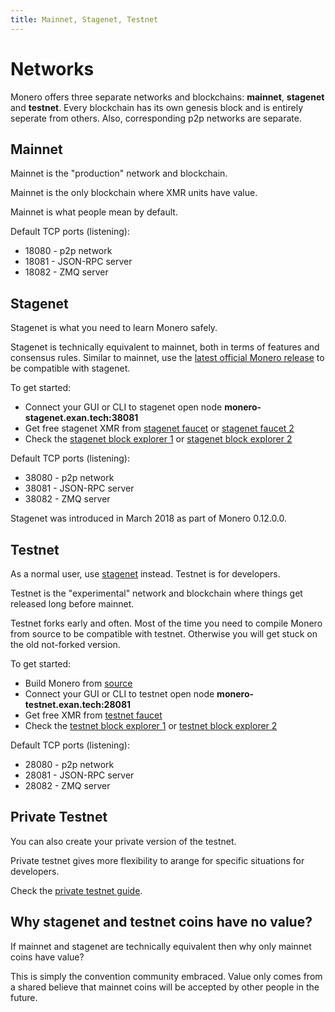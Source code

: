 ```yaml
---
title: Mainnet, Stagenet, Testnet
---
```

# Networks

Monero offers three separate networks and blockchains: **mainnet**, **stagenet** and **testnet**. Every blockchain has its own genesis block and is entirely seperate from others. Also, corresponding p2p networks are separate.

## Mainnet

Mainnet is the "production" network and blockchain.

Mainnet is the only blockchain where XMR units have value.

Mainnet is what people mean by default.

Default TCP ports (listening):

* 18080 - p2p network
* 18081 - JSON-RPC server
* 18082 - ZMQ server

## Stagenet

Stagenet is what you need to learn Monero safely.

Stagenet is technically equivalent to mainnet, both in terms of features and consensus rules. Similar to mainnet, use the [latest official Monero release](https://getmonero.org/downloads/) to be compatible with stagenet.

To get started:

* Connect your GUI or CLI to stagenet open node **monero-stagenet.exan.tech:38081**
* Get free stagenet XMR from [stagenet faucet](https://melo.tools/faucet/stagenet/) or [stagenet faucet 2](https://stagenet-faucet.xmr-tw.org/)
* Check the [stagenet block explorer 1](https://stagenet.xmrchain.net/) or [stagenet block explorer 2](https://melo.tools/explorer/stagenet/)

Default TCP ports (listening):

* 38080 - p2p network
* 38081 - JSON-RPC server
* 38082 - ZMQ server

Stagenet was introduced in March 2018 as part of Monero 0.12.0.0.

## Testnet

As a normal user, use [stagenet](#stagenet) instead. Testnet is for developers.

Testnet is the "experimental" network and blockchain where things get released long before mainnet.

Testnet forks early and often. Most of the time you need to compile Monero from source to be compatible with testnet. Otherwise you will get stuck on the old not-forked version.

To get started:

* Build Monero from [source](https://github.com/monero-project/monero)
* Connect your GUI or CLI to testnet open node **monero-testnet.exan.tech:28081**
* Get free XMR from [testnet faucet](https://melo.tools/faucet/testnet/)
* Check the [testnet block explorer 1](https://testnet.xmrchain.net/) or [testnet block explorer 2](https://melo.tools/explorer/testnet/)

Default TCP ports (listening):

* 28080 - p2p network
* 28081 - JSON-RPC server
* 28082 - ZMQ server

## Private Testnet

You can also create your private version of the testnet.

Private testnet gives more flexibility to arange for specific situations for developers.

Check the [private testnet guide](https://github.com/moneroexamples/private-testnet).

## Why stagenet and testnet coins have no value?

If mainnet and stagenet are technically equivalent then why only mainnet coins have value?

This is simply the convention community embraced. Value only comes from a shared believe that mainnet coins will be accepted by other people in the future.
